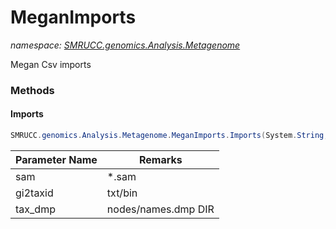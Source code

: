 ﻿# MeganImports
_namespace: [SMRUCC.genomics.Analysis.Metagenome](./index.md)_

Megan Csv imports



### Methods

#### Imports
```csharp
SMRUCC.genomics.Analysis.Metagenome.MeganImports.Imports(System.String,System.String,System.String)
```


|Parameter Name|Remarks|
|--------------|-------|
|sam|*.sam|
|gi2taxid|txt/bin|
|tax_dmp|nodes/names.dmp DIR|



